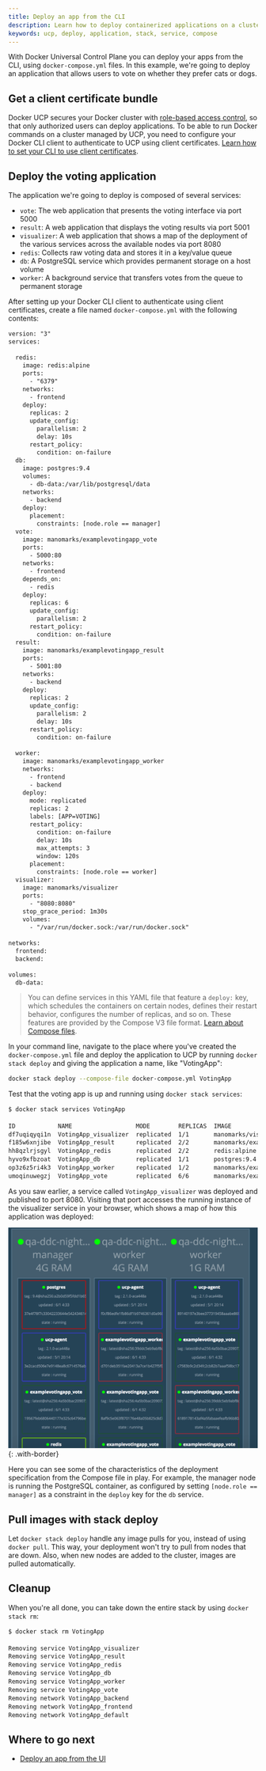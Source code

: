 ```yaml
---
title: Deploy an app from the CLI
description: Learn how to deploy containerized applications on a cluster, with Docker Universal Control Plane.
keywords: ucp, deploy, application, stack, service, compose
---
```


With Docker Universal Control Plane you can deploy your apps from the CLI,
using `docker-compose.yml` files. In this example, we're going to deploy an
application that allows users to vote on whether they prefer cats or dogs.

## Get a client certificate bundle

Docker UCP secures your Docker cluster with
[role-based access control](../../access-control/index.md),
so that only authorized users can deploy applications. To be able to run Docker
commands on a cluster managed by UCP, you need to configure your Docker CLI
client to authenticate to UCP using client certificates. 
[Learn how to set your CLI to use client certificates](../access-ucp/cli-based-access.md).

## Deploy the voting application

The application we're going to deploy is composed of several services:

* `vote`: The web application that presents the voting interface via port 5000
* `result`: A web application that displays the voting results via port 5001
* `visualizer`: A web application that shows a map of the deployment of the
  various services across the available nodes via port 8080
* `redis`: Collects raw voting data and stores it in a key/value queue
* `db`: A PostgreSQL service which provides permanent storage on a host volume
* `worker`: A background service that transfers votes from the queue to permanent storage

After setting up your Docker CLI client to authenticate using client certificates,
create a file named `docker-compose.yml` with the following contents:

```none
version: "3"
services:

  redis:
    image: redis:alpine
    ports:
      - "6379"
    networks:
      - frontend
    deploy:
      replicas: 2
      update_config:
        parallelism: 2
        delay: 10s
      restart_policy:
        condition: on-failure
  db:
    image: postgres:9.4
    volumes:
      - db-data:/var/lib/postgresql/data
    networks:
      - backend
    deploy:
      placement:
        constraints: [node.role == manager]
  vote:
    image: manomarks/examplevotingapp_vote
    ports:
      - 5000:80
    networks:
      - frontend
    depends_on:
      - redis
    deploy:
      replicas: 6
      update_config:
        parallelism: 2
      restart_policy:
        condition: on-failure
  result:
    image: manomarks/examplevotingapp_result
    ports:
      - 5001:80
    networks:
      - backend
    deploy:
      replicas: 2
      update_config:
        parallelism: 2
        delay: 10s
      restart_policy:
        condition: on-failure

  worker:
    image: manomarks/examplevotingapp_worker
    networks:
      - frontend
      - backend
    deploy:
      mode: replicated
      replicas: 2
      labels: [APP=VOTING]
      restart_policy:
        condition: on-failure
        delay: 10s
        max_attempts: 3
        window: 120s
      placement:
        constraints: [node.role == worker]
  visualizer:
    image: manomarks/visualizer
    ports:
      - "8080:8080"
    stop_grace_period: 1m30s
    volumes:
      - "/var/run/docker.sock:/var/run/docker.sock"

networks:
  frontend:
  backend:

volumes:
  db-data:
```

>  You can define services in this YAML file that feature a `deploy:` key, which
>  schedules the containers on certain nodes, defines their restart behavior,
>  configures the number of replicas, and so on. These features are provided
>  by the Compose V3 file format.
>  [Learn about Compose files](/compose/compose-file/).

In your command line, navigate to the place where you've created the
`docker-compose.yml` file and deploy the application to UCP by running `docker
stack deploy` and giving the application a name, like "VotingApp":

```bash
docker stack deploy --compose-file docker-compose.yml VotingApp
```

Test that the voting app is up and running using `docker stack services`:

```bash
$ docker stack services VotingApp

ID            NAME                  MODE        REPLICAS  IMAGE
df7uqiqyqi1n  VotingApp_visualizer  replicated  1/1       manomarks/visualizer:latest
f185w6xnjibe  VotingApp_result      replicated  2/2       manomarks/examplevotingapp_result:latest
hh8qzlrjsgyl  VotingApp_redis       replicated  2/2       redis:alpine
hyvo9xfbzoat  VotingApp_db          replicated  1/1       postgres:9.4
op3z6z5ri4k3  VotingApp_worker      replicated  1/2       manomarks/examplevotingapp_worker:latest
umoqinuwegzj  VotingApp_vote        replicated  6/6       manomarks/examplevotingapp_vote:latest
```

As you saw earlier, a service called `VotingApp_visualizer` was deployed and
published to port 8080. Visiting that port accesses the running instance of
the visualizer service in your browser, which shows a map of how this application
was deployed:

![Screenshot of visualizer](../../images/deployed_visualizer_detail.png){: .with-border}

Here you can see some of the characteristics of the deployment specification
from the Compose file in play. For example, the manager node is running the
PostgreSQL container, as configured by setting `[node.role == manager]` as a
constraint in the `deploy` key for the `db` service.

## Pull images with stack deploy

Let `docker stack deploy` handle any image pulls for you, instead of using
`docker pull`. This way, your deployment won't try to pull from nodes that
are down. Also, when new nodes are added to the cluster, images are pulled
automatically.

## Cleanup

When you're all done, you can take down the entire stack by using `docker stack
rm`:

```bash
$ docker stack rm VotingApp

Removing service VotingApp_visualizer
Removing service VotingApp_result
Removing service VotingApp_redis
Removing service VotingApp_db
Removing service VotingApp_worker
Removing service VotingApp_vote
Removing network VotingApp_backend
Removing network VotingApp_frontend
Removing network VotingApp_default
```

## Where to go next

* [Deploy an app from the UI](index.md)
